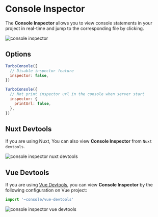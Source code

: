 # Console Inspector

The **Console Inspector** allows you to view console statements in your project in real-time and jump to the corresponding file by clicking.

![console inspector](https://static.yuy1n.io/console-inspector.png)

## Options

```js
TurboConsole({
  // Disable inspector feature
  inspector: false,
})

TurboConsole({
  // Not print inspector url in the console when server start
  inspector: {
    printUrl: false,
  },
})
```

## Nuxt Devtools

If you are using Nuxt, You can also view **Console Inspector** from `Nuxt devtools`.

![console inspector nuxt devtools](https://static.yuy1n.io/console-inspector-nuxt-devtools.png)

## Vue Devtools

If you are using [Vue Devtools](https://devtools.vuejs.org/), you can view **Console Inspector** by the following configuration on Vue project:

```js [main.js]
import '~console/vue-devtools'
```

![console inspector vue devtools](https://static.yuy1n.io/console-inspector-vite-devtools.png)
